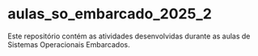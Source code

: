 # aulas_so_embarcado_2025_2

Este repositório contém as atividades desenvolvidas durante as aulas de Sistemas Operacionais Embarcados.
